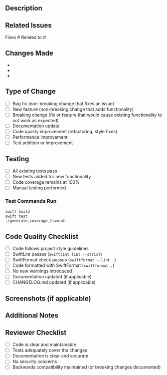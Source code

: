 ## Description

<!-- Provide a brief description of what this PR does -->

## Related Issues

<!-- Link to related issues using #issue-number -->
Fixes #
Related to #

## Changes Made

<!-- List the main changes in this PR -->
- 
- 
- 

## Type of Change

<!-- Mark the relevant option with an 'x' -->
- [ ] Bug fix (non-breaking change that fixes an issue)
- [ ] New feature (non-breaking change that adds functionality)
- [ ] Breaking change (fix or feature that would cause existing functionality to not work as expected)
- [ ] Documentation update
- [ ] Code quality improvement (refactoring, style fixes)
- [ ] Performance improvement
- [ ] Test addition or improvement

## Testing

<!-- Describe the tests you ran and how to reproduce them -->
- [ ] All existing tests pass
- [ ] New tests added for new functionality
- [ ] Code coverage remains at 100%
- [ ] Manual testing performed

### Test Commands Run

```bash
swift build
swift test
./generate_coverage_llvm.sh
```

## Code Quality Checklist

- [ ] Code follows project style guidelines
- [ ] SwiftLint passes (`swiftlint lint --strict`)
- [ ] SwiftFormat check passes (`swiftformat --lint .`)
- [ ] Code formatted with SwiftFormat (`swiftformat .`)
- [ ] No new warnings introduced
- [ ] Documentation updated (if applicable)
- [ ] CHANGELOG.md updated (if applicable)

## Screenshots (if applicable)

<!-- Add screenshots if this involves UI or output changes -->

## Additional Notes

<!-- Any additional information that reviewers should know -->

## Reviewer Checklist

<!-- For reviewers -->
- [ ] Code is clear and maintainable
- [ ] Tests adequately cover the changes
- [ ] Documentation is clear and accurate
- [ ] No security concerns
- [ ] Backwards compatibility maintained (or breaking changes documented)
